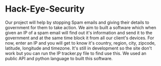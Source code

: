 # Hack-Eye-Security
Our project will help by stopping Spam emails and giving their details to government for them to take action.
We aim to built a software which when given an IP of a spam email will find out it's information and send it to the government and at the same time block it from all our client's devices.
For now, enter an IP and you will get to know it's country, region, city, zipcode, latitude, longitude and timezone.
It's still in development so the site don't work but you can run the IP tracker.py file to find use this.
We used an public API and python language to built this software.
